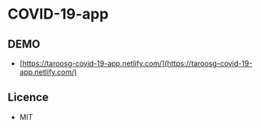 # COVID-19-app

## DEMO

- [https://taroosg-covid-19-app.netlify.com/](https://taroosg-covid-19-app.netlify.com/)

## Licence

- MIT